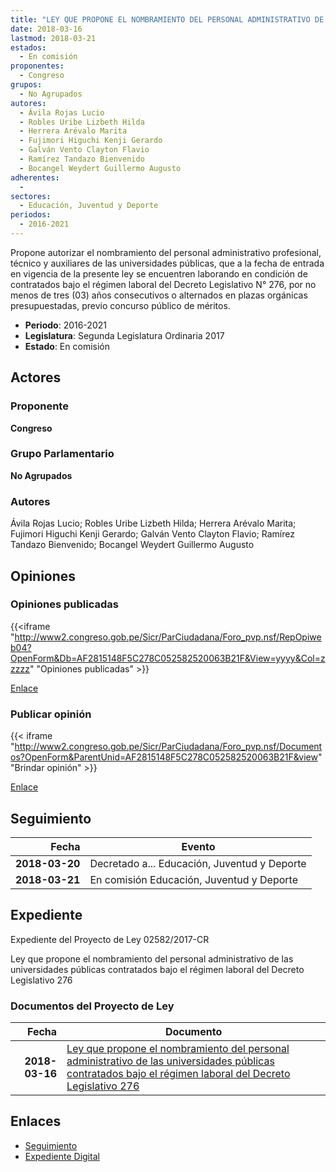```yaml
---
title: "LEY QUE PROPONE EL NOMBRAMIENTO DEL PERSONAL ADMINISTRATIVO DE LAS UNIVERSIDADES PÚBLICAS CONTRATADAS BAJO EL RÉGIMEN LABORAL DEL DECRETO LEGISLATIVO N° 276"
date: 2018-03-16
lastmod: 2018-03-21
estados: 
  - En comisión
proponentes: 
  - Congreso
grupos: 
  - No Agrupados
autores: 
  - Ávila Rojas Lucio
  - Robles Uribe Lizbeth Hilda
  - Herrera Arévalo Marita
  - Fujimori Higuchi Kenji Gerardo
  - Galván Vento Clayton Flavio
  - Ramírez Tandazo Bienvenido
  - Bocangel Weydert Guillermo Augusto
adherentes: 
  - 
sectores: 
  - Educación, Juventud y Deporte
periodos: 
  - 2016-2021
---
```


Propone autorizar el nombramiento del personal administrativo profesional, técnico y auxiliares de las universidades públicas, que a la fecha de entrada en vigencia de la presente ley se encuentren laborando en condición de contratados bajo el régimen laboral del Decreto Legislativo N° 276, por no menos de tres (03) años consecutivos o alternados en plazas orgánicas presupuestadas, previo concurso público de méritos.

- **Periodo**: 2016-2021
- **Legislatura**: Segunda Legislatura Ordinaria 2017
- **Estado**: En comisión

## Actores

### Proponente

**Congreso**

### Grupo Parlamentario

**No Agrupados**

### Autores

Ávila Rojas Lucio; Robles Uribe Lizbeth Hilda; Herrera Arévalo Marita; Fujimori Higuchi Kenji Gerardo; Galván Vento Clayton Flavio; Ramírez Tandazo Bienvenido; Bocangel Weydert Guillermo Augusto


## Opiniones

### Opiniones publicadas

{{<iframe "http://www2.congreso.gob.pe/Sicr/ParCiudadana/Foro_pvp.nsf/RepOpiweb04?OpenForm&Db=AF2815148F5C278C052582520063B21F&View=yyyy&Col=zzzzz" "Opiniones publicadas" >}}

[Enlace](http://www2.congreso.gob.pe/Sicr/ParCiudadana/Foro_pvp.nsf/RepOpiweb04?OpenForm&Db=AF2815148F5C278C052582520063B21F&View=yyyy&Col=zzzzz)
### Publicar opinión

{{< iframe "http://www2.congreso.gob.pe/Sicr/ParCiudadana/Foro_pvp.nsf/Documentos?OpenForm&ParentUnid=AF2815148F5C278C052582520063B21F&view" "Brindar opinión" >}}

[Enlace](http://www2.congreso.gob.pe/Sicr/ParCiudadana/Foro_pvp.nsf/Documentos?OpenForm&ParentUnid=AF2815148F5C278C052582520063B21F&view)

## Seguimiento

| Fecha | Evento |
|------:|--------|
| **2018-03-20** | Decretado a... Educación, Juventud y Deporte|
| **2018-03-21** | En comisión Educación, Juventud y Deporte|


## Expediente

Expediente del Proyecto de Ley 02582/2017-CR

Ley que propone el nombramiento del personal administrativo de las universidades públicas contratados bajo el régimen laboral del Decreto Legislativo 276


### Documentos del Proyecto de Ley

| Fecha | Documento |
|------:|--------|
| **2018-03-16** | [Ley que propone el nombramiento del personal administrativo de las universidades públicas contratados bajo el régimen laboral del Decreto Legislativo 276](http://www.leyes.congreso.gob.pe/Documentos/2016_2021/Proyectos_de_Ley_y_de_Resoluciones_Legislativas/PL0258220180316.PDF) |

## Enlaces 

- [Seguimiento](http://www2.congreso.gob.pehttp://www2.congreso.gob.pe/Sicr/TraDocEstProc/CLProLey2016.nsf/f7fff46988ca05b1052578e100829cc7/15972b4320557d810525825200644e20?OpenDocument)
- [Expediente Digital](http://www2.congreso.gob.pehttp://www2.congreso.gob.pe/Sicr/TraDocEstProc/CLProLey2016.nsf/f7fff46988ca05b1052578e100829cc7/15972b4320557d810525825200644e20?OpenDocument&Click=05257FB7005EB655.eb71d0cf91d8294e05256cdf006b5706/$Body/0.1C6C)

